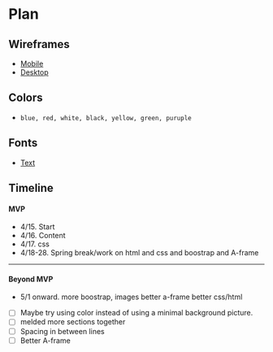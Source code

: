 # Plan

## Wireframes
* [Mobile](small.png)
* [Desktop](big.png)

## Colors
* `blue, red, white, black, yellow, green, puruple`

## Fonts
* [Text](URL)

## Timeline

#### MVP

* 4/15. Start
* 4/16. Content
* 4/17. css
* 4/18-28. Spring break/work on html and css and boostrap and A-frame

---

#### Beyond MVP

* 5/1 onward. more boostrap, images better a-frame better css/html

- [ ] Maybe try using color instead of using a minimal background picture.
- [ ] melded more sections together
- [ ] Spacing in between lines
- [ ] Better A-frame
